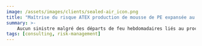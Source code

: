 ```yaml
---
image: /assets/images/clients/sealed-air_icon.png
title: "Maîtrise du risque ATEX production de mousse de PE expansée au butane"
summary: >-
    Aucun sinistre malgré des départs de feu hebdomadaires liés au process butane.
tags: [consulting, risk-management]
---
```

